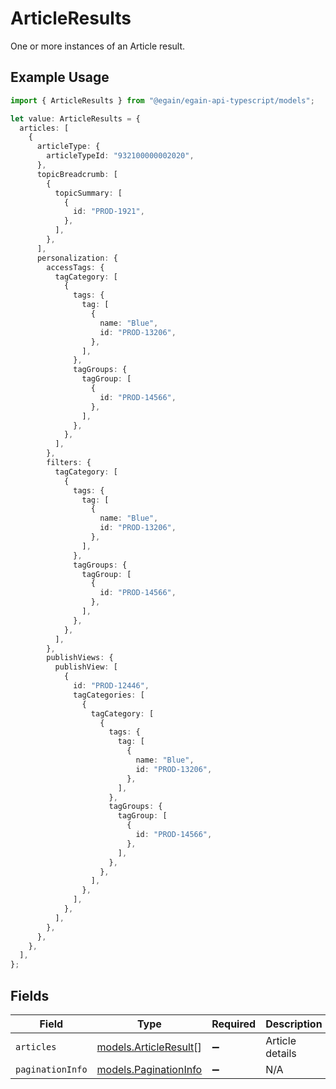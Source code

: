 # ArticleResults

One or more instances of an Article result.

## Example Usage

```typescript
import { ArticleResults } from "@egain/egain-api-typescript/models";

let value: ArticleResults = {
  articles: [
    {
      articleType: {
        articleTypeId: "932100000002020",
      },
      topicBreadcrumb: [
        {
          topicSummary: [
            {
              id: "PROD-1921",
            },
          ],
        },
      ],
      personalization: {
        accessTags: {
          tagCategory: [
            {
              tags: {
                tag: [
                  {
                    name: "Blue",
                    id: "PROD-13206",
                  },
                ],
              },
              tagGroups: {
                tagGroup: [
                  {
                    id: "PROD-14566",
                  },
                ],
              },
            },
          ],
        },
        filters: {
          tagCategory: [
            {
              tags: {
                tag: [
                  {
                    name: "Blue",
                    id: "PROD-13206",
                  },
                ],
              },
              tagGroups: {
                tagGroup: [
                  {
                    id: "PROD-14566",
                  },
                ],
              },
            },
          ],
        },
        publishViews: {
          publishView: [
            {
              id: "PROD-12446",
              tagCategories: [
                {
                  tagCategory: [
                    {
                      tags: {
                        tag: [
                          {
                            name: "Blue",
                            id: "PROD-13206",
                          },
                        ],
                      },
                      tagGroups: {
                        tagGroup: [
                          {
                            id: "PROD-14566",
                          },
                        ],
                      },
                    },
                  ],
                },
              ],
            },
          ],
        },
      },
    },
  ],
};
```

## Fields

| Field                                                | Type                                                 | Required                                             | Description                                          |
| ---------------------------------------------------- | ---------------------------------------------------- | ---------------------------------------------------- | ---------------------------------------------------- |
| `articles`                                           | [models.ArticleResult](../models/articleresult.md)[] | :heavy_minus_sign:                                   | Article details<br/>                                 |
| `paginationInfo`                                     | [models.PaginationInfo](../models/paginationinfo.md) | :heavy_minus_sign:                                   | N/A                                                  |